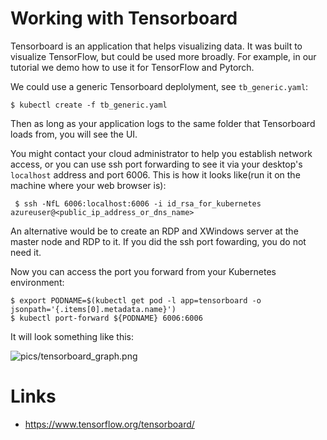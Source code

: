 # Working with Tensorboard

Tensorboard is an application that helps visualizing data. It was built to visualize
TensorFlow, but could be used more broadly. For example, in our tutorial we demo
how to use it for TensorFlow and Pytorch.

We could use a generic Tensorboard deplolyment, see `tb_generic.yaml`: 

    $ kubectl create -f tb_generic.yaml

Then as long as your application logs to the same folder that Tensorboard loads from, you will
see the UI. 

You might contact your cloud administrator to help you establish network access, or you can
use ssh port forwarding to see it via your desktop's `localhost` address and port 6006.
This is how it looks like(run it on the machine where your web browser is):

     $ ssh -NfL 6006:localhost:6006 -i id_rsa_for_kubernetes azureuser@<public_ip_address_or_dns_name>

An alternative would be to create an RDP and XWindows server at the master node and RDP to it.
If you did the ssh port fowarding, you do not need it.

Now you can access the port you forward from your Kubernetes environment:

    $ export PODNAME=$(kubectl get pod -l app=tensorboard -o jsonpath='{.items[0].metadata.name}')
    $ kubectl port-forward ${PODNAME} 6006:6006

It will look something like this:

![pics/tensorboard_graph.png](pics/tensorboard_graph.png)


# Links

- https://www.tensorflow.org/tensorboard/

